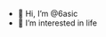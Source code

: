 - 👋 Hi, I’m @6asic
- 👀 I’m interested in life


<!---
6asic/6asic is a ✨ special ✨ repository because its `README.md` (this file) appears on your GitHub profile.
You can click the Preview link to take a look at your changes.
--->
